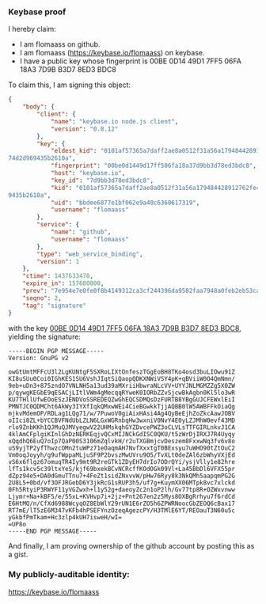 ### Keybase proof

I hereby claim:

  * I am flomaass on github.
  * I am flomaass (https://keybase.io/flomaass) on keybase.
  * I have a public key whose fingerprint is 00BE 0D14 49D1 7FF5 06FA  18A3 7D9B
 B3D7 8ED3 BDC8

To claim this, I am signing this object:

```json
{
    "body": {
        "client": {
            "name": "keybase.io node.js client",
            "version": "0.8.12"
        },
        "key": {
            "eldest_kid": "0101af57365a7daff2ae8a0512f31a56a179484428912762fe444
74d2d969435b2610a",
            "fingerprint": "00be0d1449d17ff506fa18a37d9bb3d78ed3bdc8",
            "host": "keybase.io",
            "key_id": "7d9bb3d78ed3bdc8",
            "kid": "0101af57365a7daff2ae8a0512f31a56a179484428912762fe44474d2d96
9435b2610a",
            "uid": "bbdee6877e1bf062e9a40c6360617319",
            "username": "flomaass"
        },
        "service": {
            "name": "github",
            "username": "flomaass"
        },
        "type": "web_service_binding",
        "version": 1
    },
    "ctime": 1437633478,
    "expire_in": 157680000,
    "prev": "7e954e7e0fe0f8b4149312ca3cf244396da9582faa7948a0feb2eb53ca5f71d4",
    "seqno": 2,
    "tag": "signature"
}
```

with the key [00BE 0D14 49D1 7FF5 06FA  18A3 7D9B B3D7 8ED3 BDC8](https://keybase.io/flomaass), yielding the signature:

```
-----BEGIN PGP MESSAGE-----
Version: GnuPG v2

owGtUmtMFFcU3l2LgKUNtgF5SXRoLIXtOnfeszTGgEoBH8TKo4osd3buLIOwu91Z
KI8uSUu0Coi0IGhKES1SU6VshJIqtSiQaopQDKXNWiVSY4pK+qBViiW0O4QmNmn/
9eb+uDn3+875zndO7VNLNH5a13ud39aMXriiHbwraNLcVV+UYYJNLMGMZZg5X0ZW
p/qywgKEGbE9qESACjLItlVWm4gMecqqRYweK0IORbZZvSjcwBkAgbn0Kl5lo3wR
KU7THllUfwEOoESzJENDVoSSREDEQZwGhEQCSDMQsDzFURTB8YBgGUJCFEWxlEiI
PMNTJC0QDMCht6AkWy3IYXfIqkQMxwWEi4CieBGwkkTjjAQBB0lW5AWBFFkOiaQg
mjkvMdemOP/RDLag1LQg71/w/7PuwoV0giAixHAsi4Ag4QyBeEjhZoZkcAawJOBV
oIIci8ZL+bYCCBVFNdUbLZLN6LGxWGRnbqHw3wxniV0NvY4E0yLZJMhW0evf43MD
rlo9ZnbKKh1QJMuQJMVyegwV22UHMskqhGYZDvcePWZ3oCLVLsTTFGIRLnkvJ1CA
4klAmCFplgiKInlGhDzNERKEqjvQCxMIJNCkGdISC0QKU/t5zWrDjIRXJ7R4Uyqy
xQqdhQ6EuQ7oIp7QaP00S3106mZqlvkH/r2uTXGBmjcvDeszem8FxxwNq3fv6v8o
uS9yjTP2yfThwzcOMn2tuWPz71eOaqmAH7NvfXxxtgT0BExsyu7uWHO90tZtOuC2
Vm0oqJoyyh/g9ufWppaMLjuSF9P2bvszMwUVru9O5/TvXLt0deZAl6zbWhyVXjEd
vS6x6flgz67omuqTR4Iy9mt9R2reGTk1ZDyEH7drIo7ODrQYi/ysjVlly1e82hre
lfTs1kcv5c39ltxYeS/kjf69bxekBCvNCRcffKOdOGk09Vl+La45BbDl6VFX55pr
dZpz94e5+DA0dGmuTTnu7+4FeZt1sidZNxvvW/pHw76Ryy8k3NkQMh5aapqmPG2G
2U8L5+0bd/vf3OFJRGebD6Y3jkRcG1sRUP3h5/uf7g+KuymXX06MTpk8vc7xlckd
0Fh5RtyiP3RWYF11yVGZwxh+l1y52g+daeoyZc2n1oP2lh/Gv77tp8R+OZWxvnww
Ljymr+Na+kBF5/e/55xL+KVHvp7i+2jz+Pnt267en2z5Mys8OXBgRrhyu7f6rdCd
E6HtMQ/n/CfXd6988WcyqOZ8EbWlY29rUN1E6rZO5h6ZPWRNoocGbZEOQ6cBax17
RT7mE/lT5zE6M347vKFb4hPSEFYnzOzeqAgezcPY/H3TMlE6YT/REOauT3N60u5c
yGkbfPmTkam+Hc3zlp4kUH7isweH/wI=
=UP8o
-----END PGP MESSAGE-----

```

And finally, I am proving ownership of the github account by posting this as a gist.

### My publicly-auditable identity:

https://keybase.io/flomaass
